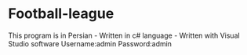 # Football-league
This program is in Persian - Written in c# language - Written with Visual Studio software
Username:admin
Password:admin
